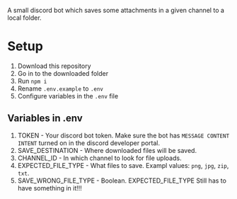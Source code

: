 A small discord bot which saves some attachments in a given channel to a local folder.
# Setup
1. Download this repository
2. Go in to the downloaded folder
3. Run `npm i`
4. Rename `.env.example` to `.env`
5. Configure variables in the `.env` file
## Variables in .env
1. TOKEN - Your discord bot token. Make sure the bot has `MESSAGE CONTENT INTENT` turned on in the discord developer portal.
2. SAVE_DESTINATION - Where downloaded files will be saved.
3. CHANNEL_ID - In which channel to look for file uploads.
4. EXPECTED_FILE_TYPE - What files to save. Exampl values: `png`, `jpg`, `zip`, `txt`.
5. SAVE_WRONG_FILE_TYPE - Boolean. EXPECTED_FILE_TYPE Still has to have something in it!!!
